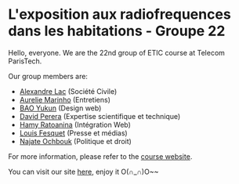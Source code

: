 # L'exposition aux radiofrequences dans les habitations - Groupe 22

Hello, everyone. We are the 22nd group of ETIC course at Telecom ParisTech.

Our group members are:

- [Alexandre Lac](https://github.com/alac88) (Société Civile)
- [Aurelie Marinho](https://github.com/Aurelie1M) (Entretiens)
- [BAO Yukun](https://github.com/baoyukun) (Design web)
- [David Perera](https://github.com/daperera) (Expertise scientifique et technique)
- [Hamy Ratoanina](https://github.com/hratoanina) (Intégration Web)
- [Louis Fesquet](https://github.com/LouisFesquet) (Presse et médias)
- [Najate Ochbouk](https://github.com/Najate) (Politique et droit)

For more information, please refer to the [course website](https://controverses.telecom-paristech.fr).

You can visit our site [here](https://controverses.telecom-paristech.fr/sites/2017/L-exposition-aux-radiofrequences-dans-les-habitations-groupe-22), enjoy it O(∩_∩)O~~
